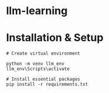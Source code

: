 # llm-learning

# Installation & Setup
```
# Create virtual environment

python -m venv llm_env
llm_env\Scripts\activate

# Install essential packages
pip install -r requirements.txt
```
